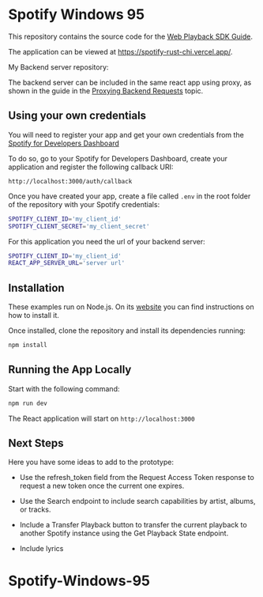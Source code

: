 # Spotify Windows 95

This repository contains the source code for the [Web Playback SDK Guide](https://developer.spotify.com/documentation/web-playback-sdk/guide/).

The application can be viewed at https://spotify-rust-chi.vercel.app/.

My Backend server repository: 


The backend server can be included in the same react app using proxy, as shown in the guide in the [Proxying Backend Requests](https://developer.spotify.com/documentation/web-playback-sdk/guide/) topic.
## Using your own credentials

You will need to register your app and get your own credentials from the
[Spotify for Developers Dashboard](https://developer.spotify.com/dashboard/)

To do so, go to your Spotify for Developers Dashboard, create your
application and register the following callback URI:

`http://localhost:3000/auth/callback`

Once you have created your app, create a file called `.env` in the root folder
of the repository with your Spotify credentials:

```bash
SPOTIFY_CLIENT_ID='my_client_id'
SPOTIFY_CLIENT_SECRET='my_client_secret'
```

For this application you need the url of your backend server:

```bash
SPOTIFY_CLIENT_ID='my_client_id'
REACT_APP_SERVER_URL='server url'
```

## Installation

These examples run on Node.js. On its
[website](http://www.nodejs.org/download/) you can find instructions on how to
install it.

Once installed, clone the repository and install its dependencies running:

```bash
npm install
```

## Running the App Locally

Start with the following command:

```bash
npm run dev
```

The React application will start on `http://localhost:3000`

##  Next Steps

Here you have some ideas to add to the prototype:

- Use the refresh_token field from the Request Access Token response to request a new token once the current one expires.

- Use the Search endpoint to include search capabilities by artist, albums, or tracks.

- Include a Transfer Playback button to transfer the current playback to another Spotify instance using the Get Playback State endpoint.

- Include lyrics
# Spotify-Windows-95
